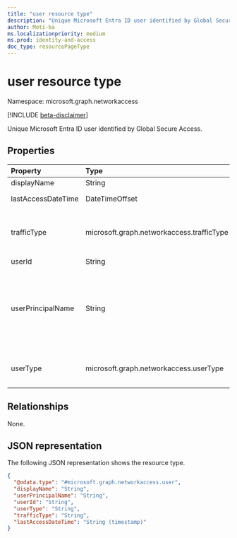 ```yaml
---
title: "user resource type"
description: "Unique Microsoft Entra ID user identified by Global Secure Access."
author: Moti-ba
ms.localizationpriority: medium
ms.prod: identity-and-access
doc_type: resourcePageType
---
```


# user resource type

Namespace: microsoft.graph.networkaccess

[!INCLUDE [beta-disclaimer](../../includes/beta-disclaimer.md)]

Unique Microsoft Entra ID user identified by Global Secure Access.

## Properties
|Property|Type|Description|
|:---|:---|:---|
|displayName|String|User display Name.|
|lastAccessDateTime|DateTimeOffset|last Access DateTime.|
|trafficType|microsoft.graph.networkaccess.trafficType|traffic classification..The possible values are: `internet`, `private`, `microsoft365`, `all`.|
|userId|String|Unique Id.|
|userPrincipalName|String|unique identifier associated with a user in a system or directory, typically in the form of an email address, used for user authentication and identification.|
|userType|microsoft.graph.networkaccess.userType|user Type.The possible values are: `member`, `guest`, `unknownFutureValue`.|

## Relationships
None.

## JSON representation
The following JSON representation shows the resource type.
<!-- {
  "blockType": "resource",
  "@odata.type": "microsoft.graph.networkaccess.user"
}
-->
``` json
{
  "@odata.type": "#microsoft.graph.networkaccess.user",
  "displayName": "String",
  "userPrincipalName": "String",
  "userId": "String",
  "userType": "String",
  "trafficType": "String",
  "lastAccessDateTime": "String (timestamp)"
}
```

